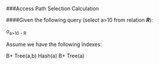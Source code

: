 ###Access Path Selection Calculation

####Given the following query (select a>10 from relation ***R***):

σ<sub>a>10 - R

Assume we have the following indexes:

B+ Tree(a,b)   Hash(a)    B+ Tree(a)







